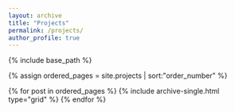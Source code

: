 ```yaml
---
layout: archive
title: "Projects"
permalink: /projects/
author_profile: true
---
```

<nbsp>
{% include base_path %}

{% assign ordered_pages = site.projects | sort:"order_number" %}

{% for post in ordered_pages %}
  {% include archive-single.html type="grid" %}
{% endfor %}
